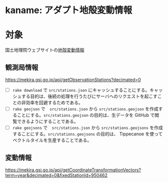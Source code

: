 # kaname: アダプト地殻変動情報

# 対象
国土地理院ウェブサイトの[地殻変動情報](https://mekira.gsi.go.jp/index.html)

## 観測局情報
https://mekira.gsi.go.jp/api/getObservationStations?decimated=0

- [ ] `rake download` で `src/stations.json` にキャッシュすることにする。キャッシュする目的は、後続の処理を行うたびにサーバへのリクエストを起こすことの非効率を回避するためである。
- [ ] `rake geojson` で　`src/stations.json` から `src/stations.geojson` を作成することにする。`src/stations.geojson` の目的は、生データを GitHub で閲覧できるようにすることである。
- [ ] `rake geojsons` で　`src/stations.json` から `src/stations.geojsons` を作成することにする。`src/stations.geojsons` の目的は、 Tippecanoe を使ってベクトルタイルを生産することである。

## 変動情報
https://mekira.gsi.go.jp/api/getCoordinateTransformationVectors?term=year&decimated=0&fixedStationId=950462

